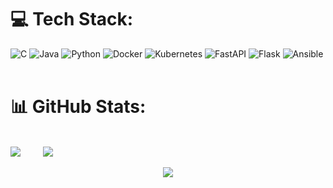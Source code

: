 
# 💻 Tech Stack:
![C](https://img.shields.io/badge/c-%2300599C.svg?style=for-the-badge&logo=c&logoColor=white) ![Java](https://img.shields.io/badge/java-%23ED8B00.svg?style=for-the-badge&logo=openjdk&logoColor=white) ![Python](https://img.shields.io/badge/python-3670A0?style=for-the-badge&logo=python&logoColor=ffdd54) ![Docker](https://img.shields.io/badge/docker-%230db7ed.svg?style=for-the-badge&logo=docker&logoColor=white) ![Kubernetes](https://img.shields.io/badge/kubernetes-%23326ce5.svg?style=for-the-badge&logo=kubernetes&logoColor=white) ![FastAPI](https://img.shields.io/badge/FastAPI-005571?style=for-the-badge&logo=fastapi) ![Flask](https://img.shields.io/badge/flask-%23000.svg?style=for-the-badge&logo=flask&logoColor=white) ![Ansible](https://img.shields.io/badge/ansible-%231A1918.svg?style=for-the-badge&logo=ansible&logoColor=white) &emsp;&emsp;&emsp;&emsp;&emsp;&ensp;
# 📊 GitHub Stats:
<br text-align="center"> ![](https://github-readme-stats.vercel.app/api?username=JoannVetter&theme=midnight-purple&hide_border=false&include_all_commits=false&count_private=false) &emsp;&emsp; ![](https://github-readme-stats.vercel.app/api/top-langs/?username=JoannVetter&theme=midnight-purple&hide_border=false&include_all_commits=false&count_private=false&layout=compact) </br>

<div align="center">
  <a href="https://github.com/SchawnnDev">
    <img src="https://github-readme-stats.vercel.app/api/wakatime?username=SchawnnDev&layout=compact&hide_border=true&theme=github_dark&langs_count=12" />
  </a>
</div>
<!-- Proudly created with GPRM ( https://gprm.itsvg.in ) -->

